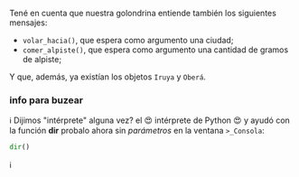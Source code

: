 Tené en cuenta que nuestra golondrina entiende también los siguientes mensajes: 

* `volar_hacia()`, que espera como argumento una ciudad;
* `comer_alpiste()`, que espera como argumento una cantidad de gramos de alpiste;

Y que, además, ya existían los objetos `Iruya` y `Oberá`.

### info para buzear 

:information_source: Dijimos "intérprete" alguna vez? el :heart_eyes:  intérprete de Python :heart_eyes:  y  ayudó con la función **dir** probalo ahora sin *parámetros* en la ventana `>_Consola`:
```python
dir()
```


:information_source: 